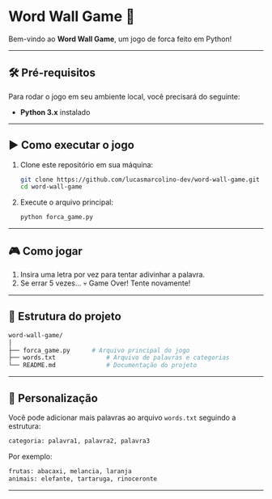 # Word Wall Game 🎯

Bem-vindo ao **Word Wall Game**, um jogo de forca feito em Python!

---

## 🛠️ **Pré-requisitos**
Para rodar o jogo em seu ambiente local, você precisará do seguinte:
- **Python 3.x** instalado
---

## ▶️ **Como executar o jogo**
1. Clone este repositório em sua máquina:
   ```bash
   git clone https://github.com/lucasmarcolino-dev/word-wall-game.git
   cd word-wall-game
   ```
2. Execute o arquivo principal:
   ```bash
   python forca_game.py
   ```

---

## 🎮 **Como jogar**
1. Insira uma letra por vez para tentar adivinhar a palavra.
2. Se errar 5 vezes... 💀 Game Over! Tente novamente!

---

## 📂 **Estrutura do projeto**
```bash
word-wall-game/
│
├── forca_game.py      # Arquivo principal do jogo
├── words.txt              # Arquivo de palavras e categorias
└── README.md              # Documentação do projeto
```

---

## 🔧 **Personalização**
Você pode adicionar mais palavras ao arquivo `words.txt` seguindo a estrutura:
```txt
categoria: palavra1, palavra2, palavra3
```

Por exemplo:
```txt
frutas: abacaxi, melancia, laranja
animais: elefante, tartaruga, rinoceronte
```

---
